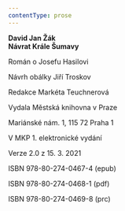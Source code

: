 ```yaml
---
contentType: prose
---
```


**David Jan Žák  
Návrat Krále Šumavy**

Román o Josefu Hasilovi

  

Návrh obálky Jiří Troskov

  

Redakce Markéta Teuchnerová

  

Vydala Městská knihovna v Praze

  

Mariánské nám. 1, 115 72 Praha 1

  

V MKP 1. elektronické vydání

  

Verze 2.0 z 15. 3. 2021

  

ISBN 978-80-274-0467-4 (epub)

  

ISBN 978-80-274-0468-1 (pdf)

  

ISBN 978-80-274-0469-8 (prc)
